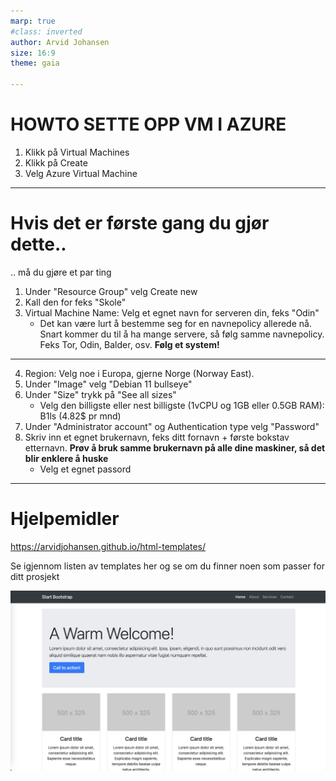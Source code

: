 ```yaml
---
marp: true
#class: inverted
author: Arvid Johansen
size: 16:9
theme: gaia

---
```


<!-- backgroundImage: "linear-gradient(to bottom, #67b8e3, #0288d1)" 

-->
<!--
class: invert
-->




# HOWTO SETTE OPP VM I AZURE

1. Klikk på Virtual Machines
2. Klikk på Create
3. Velg Azure Virtual Machine

---

# Hvis det er første gang du gjør dette..

.. må du gjøre et par ting

1. Under "Resource Group" velg Create new
2. Kall den for feks "Skole"
3. Virtual Machine Name: Velg et egnet navn for serveren din, feks "Odin"
   - Det kan være lurt å bestemme seg for en navnepolicy allerede nå. Snart kommer du til å ha mange servere, så følg samme navnepolicy. Feks Tor, Odin, Balder, osv. **Følg et system!**

---

4. Region: Velg noe i Europa, gjerne Norge (Norway East).
5. Under "Image" velg "Debian 11 bullseye"
6. Under "Size" trykk på "See all sizes"
   - Velg den billigste eller nest billigste (1vCPU og 1GB eller 0.5GB RAM): B1ls (4.82$ pr mnd)
7. Under "Administrator account" og Authentication type velg "Password"
8. Skriv inn et egnet brukernavn, feks ditt fornavn + første bokstav etternavn. **Prøv å bruk samme brukernavn på alle dine maskiner, så det blir enklere å huske**
   - Velg et egnet passord

---


# Hjelpemidler

https://arvidjohansen.github.io/html-templates/

Se igjennom listen av templates her og se om du finner noen som passer for ditt prosjekt

![w:500 bg right](html-template.png)




